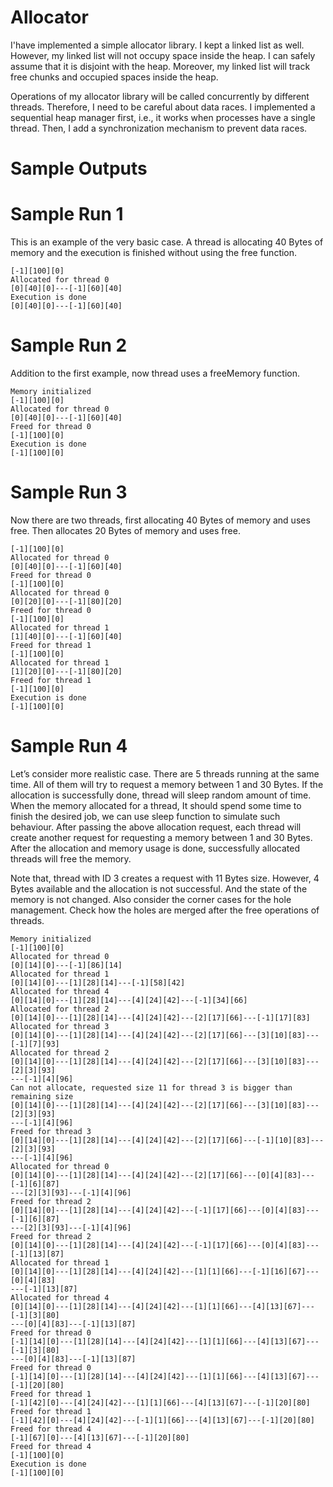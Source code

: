 # Allocator #


I'have implemented a simple allocator library. I kept a linked list as well. However, my linked list will not occupy space inside the heap. I can safely assume that it is disjoint with the heap. Moreover, my linked list will track free chunks and occupied spaces inside the heap. 

Operations of my allocator library will be called concurrently by different threads. Therefore, I need to be careful about data races. I implemented a sequential heap manager first, i.e., it works when processes have a single thread. Then, I add a synchronization mechanism to prevent data races. 

# Sample Outputs #

   # Sample Run 1 #

  This is an example of the very basic case. A thread is allocating 40 Bytes of memory and the execution is finished without using the free function. 

    [-1][100][0]
    Allocated for thread 0
    [0][40][0]---[-1][60][40]
    Execution is done
    [0][40][0]---[-1][60][40]
     
   # Sample Run 2 #
  Addition to the first example, now thread uses a freeMemory function. 

    Memory initialized
    [-1][100][0]
    Allocated for thread 0
    [0][40][0]---[-1][60][40]
    Freed for thread 0
    [-1][100][0]
    Execution is done
    [-1][100][0]
    
   # Sample Run 3 #

  Now there are two threads, first allocating 40 Bytes of memory and uses free. Then allocates 20 Bytes of memory and uses free. 

    [-1][100][0]
    Allocated for thread 0
    [0][40][0]---[-1][60][40]
    Freed for thread 0
    [-1][100][0]
    Allocated for thread 0
    [0][20][0]---[-1][80][20]
    Freed for thread 0
    [-1][100][0]
    Allocated for thread 1
    [1][40][0]---[-1][60][40]
    Freed for thread 1
    [-1][100][0]
    Allocated for thread 1
    [1][20][0]---[-1][80][20]
    Freed for thread 1
    [-1][100][0]
    Execution is done
    [-1][100][0]


  # Sample Run 4 #
Let’s consider more realistic case. There are 5 threads running at the same time. All of them will try to request a memory between 1 and 30 Bytes. If the   allocation is successfully done, thread will sleep random amount of time. When the memory allocated for a thread, It should spend some time to finish the desired job, we can use sleep function to simulate such behaviour. After passing the above allocation request, each thread will create another request for requesting a memory between 1 and 30 Bytes. After the allocation and memory usage is done, successfully allocated threads will free the memory. 

Note that, thread with ID 3 creates a request with 11 Bytes size. However, 4 Bytes available and the allocation is not successful. And the state of the memory is not changed. Also consider the corner cases for the hole management. Check how the holes are merged after the free operations of threads. 


    Memory initialized
    [-1][100][0]
    Allocated for thread 0
    [0][14][0]---[-1][86][14]
    Allocated for thread 1
    [0][14][0]---[1][28][14]---[-1][58][42]
    Allocated for thread 4
    [0][14][0]---[1][28][14]---[4][24][42]---[-1][34][66]
    Allocated for thread 2
    [0][14][0]---[1][28][14]---[4][24][42]---[2][17][66]---[-1][17][83]
    Allocated for thread 3
    [0][14][0]---[1][28][14]---[4][24][42]---[2][17][66]---[3][10][83]---[-1][7][93]
    Allocated for thread 2
    [0][14][0]---[1][28][14]---[4][24][42]---[2][17][66]---[3][10][83]---[2][3][93]
    ---[-1][4][96]
    Can not allocate, requested size 11 for thread 3 is bigger than remaining size
    [0][14][0]---[1][28][14]---[4][24][42]---[2][17][66]---[3][10][83]---[2][3][93]
    ---[-1][4][96]
    Freed for thread 3
    [0][14][0]---[1][28][14]---[4][24][42]---[2][17][66]---[-1][10][83]---[2][3][93]
    ---[-1][4][96]
    Allocated for thread 0
    [0][14][0]---[1][28][14]---[4][24][42]---[2][17][66]---[0][4][83]---[-1][6][87]
    ---[2][3][93]---[-1][4][96]
    Freed for thread 2
    [0][14][0]---[1][28][14]---[4][24][42]---[-1][17][66]---[0][4][83]---[-1][6][87]
    ---[2][3][93]---[-1][4][96]
    Freed for thread 2
    [0][14][0]---[1][28][14]---[4][24][42]---[-1][17][66]---[0][4][83]---[-1][13][87]
    Allocated for thread 1
    [0][14][0]---[1][28][14]---[4][24][42]---[1][1][66]---[-1][16][67]---[0][4][83]
    ---[-1][13][87]
    Allocated for thread 4
    [0][14][0]---[1][28][14]---[4][24][42]---[1][1][66]---[4][13][67]---[-1][3][80]
    ---[0][4][83]---[-1][13][87]
    Freed for thread 0
    [-1][14][0]---[1][28][14]---[4][24][42]---[1][1][66]---[4][13][67]---[-1][3][80]
    ---[0][4][83]---[-1][13][87]
    Freed for thread 0
    [-1][14][0]---[1][28][14]---[4][24][42]---[1][1][66]---[4][13][67]---[-1][20][80]
    Freed for thread 1
    [-1][42][0]---[4][24][42]---[1][1][66]---[4][13][67]---[-1][20][80]
    Freed for thread 1
    [-1][42][0]---[4][24][42]---[-1][1][66]---[4][13][67]---[-1][20][80]
    Freed for thread 4
    [-1][67][0]---[4][13][67]---[-1][20][80]
    Freed for thread 4
    [-1][100][0]
    Execution is done
    [-1][100][0]






